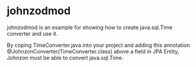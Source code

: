 # johnzodmod

johnzodmod is an example for showing how to create java.sql.Time converter and use it.

By coping TimeConverter.java into your project and adding this annotation @JohnzonConverter(TimeConverter.class)
above a field in JPA Entity, Johnzon must be able to convert java.sql.Time.
